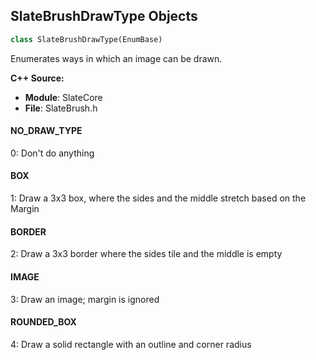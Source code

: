 ## SlateBrushDrawType Objects

```python
class SlateBrushDrawType(EnumBase)
```

Enumerates ways in which an image can be drawn.

**C++ Source:**

- **Module**: SlateCore
- **File**: SlateBrush.h

<a id="unreal.SlateBrushDrawType.NO_DRAW_TYPE"></a>

#### NO_DRAW_TYPE

0: Don't do anything

<a id="unreal.SlateBrushDrawType.BOX"></a>

#### BOX

1: Draw a 3x3 box, where the sides and the middle stretch based on the Margin

<a id="unreal.SlateBrushDrawType.BORDER"></a>

#### BORDER

2: Draw a 3x3 border where the sides tile and the middle is empty

<a id="unreal.SlateBrushDrawType.IMAGE"></a>

#### IMAGE

3: Draw an image; margin is ignored

<a id="unreal.SlateBrushDrawType.ROUNDED_BOX"></a>

#### ROUNDED_BOX

4: Draw a solid rectangle with an outline and corner radius

<a id="unreal.SlateBrushTileType"></a>